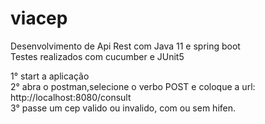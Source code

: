 # viacep
Desenvolvimento de Api Rest com Java 11 e spring boot <br>
Testes realizados com cucumber e JUnit5

1° start a aplicação <br>
2° abra o postman,selecione o verbo POST e coloque a url: http://localhost:8080/consult <br>
3° passe um cep valido ou invalido, com ou sem hifen.
